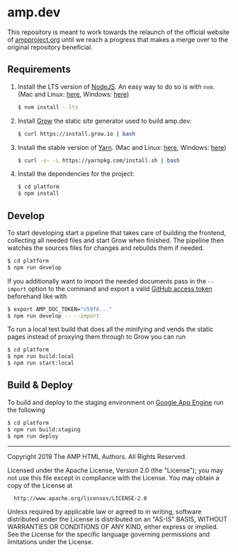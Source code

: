 # amp.dev

This repository is meant to work towards the relaunch of the official website
of [ampproject.org](https://www.ampproject.org/) until we reach a progress
that makes a merge over to the original repository beneficial.

## Requirements

1.  Install the LTS version of [NodeJS](https://nodejs.org). An easy way to do so is with `nvm`. (Mac and Linux: [here](https://github.com/creationix/nvm), Windows: [here](https://github.com/coreybutler/nvm-windows))
    ```sh
    $ nvm install --lts
    ```

1.  Install [Grow](http://grow.io) the static site generator used to build amp.dev:
    ```sh
    $ curl https://install.grow.io | bash
    ```

1.  Install the stable version of [Yarn](https://yarnpkg.com/). (Mac and Linux: [here](https://yarnpkg.com/en/docs/install#alternatives-stable), Windows: [here](https://yarnpkg.com/lang/en/docs/install/#windows-stable))
    ```sh
    $ curl -o- -L https://yarnpkg.com/install.sh | bash
    ```

1.  Install the dependencies for the project:
    ```sh
    $ cd platform
    $ npm install
    ```

## Develop
To start developing start a pipeline that takes care of building the frontend, collecting all needed files and start Grow when finished. The pipeline then watches the sources files for changes and rebuilds them if needed.

```sh
$ cd platform
$ npm run develop
```

If you additionally want to import the needed documents pass in the `--import` option to the command and export a valid [GitHub access token](https://github.com/settings/tokens) beforehand like with

```sh
$ export AMP_DOC_TOKEN="c59f6..."
$ npm run develop -- --import
```

To run a local test build that does all the minifying and vends the static pages instead of
proxying them through to Grow you can run

```sh
$ cd platform
$ npm run build:local
$ npm run start:local
```

## Build & Deploy
To build and deploy to the staging environment on [Google App Engine](https://cloud.google.com/appengine/) run the following

```sh
$ cd platform
$ npm run build:staging
$ npm run deploy
```

- - -

 Copyright 2019 The AMP HTML Authors. All Rights Reserved.

 Licensed under the Apache License, Version 2.0 (the "License");
 you may not use this file except in compliance with the License.
 You may obtain a copy of the License at

      http://www.apache.org/licenses/LICENSE-2.0

 Unless required by applicable law or agreed to in writing, software
 distributed under the License is distributed on an "AS-IS" BASIS,
 WITHOUT WARRANTIES OR CONDITIONS OF ANY KIND, either express or implied.
 See the License for the specific language governing permissions and
 limitations under the License.

